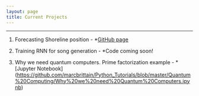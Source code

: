 ```yaml
---
layout: page
title: Current Projects
---
```



----

1.  Forecasting Shoreline position - 
        *[GitHub page](https://github.com/marcbrittain) 

2.  Training RNN for song generation - 
        *Code coming soon!

3.  Why we need quantum computers. Prime factorization example - 
        *[Jupyter Notebook] (https://github.com/marcbrittain/Python_Tutorials/blob/master/Quantum%20Computing/Why%20we%20need%20Quantum%20Computers.ipynb)
